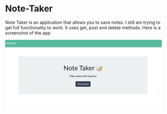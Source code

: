# Note-Taker

Note Taker is an application that allows you to save notes. I still am trying to get full functionality to work. It uses get, post and delete methods. Here is a screenshot of the app

![noteTaker](noteTaker.jpg)

